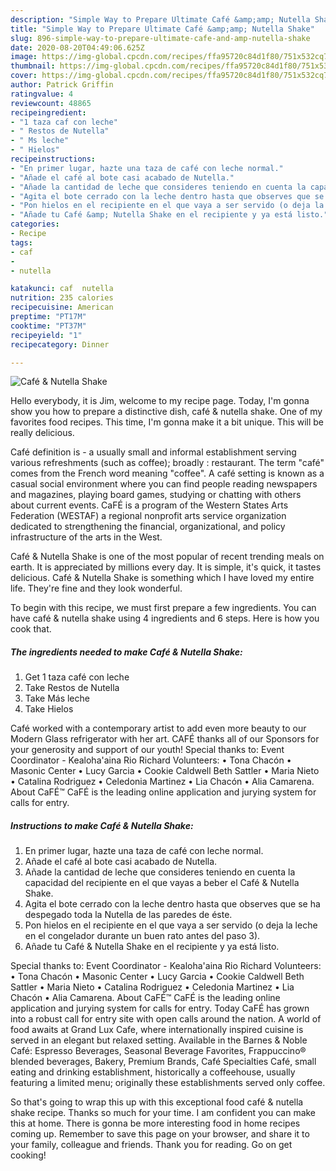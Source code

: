 ```yaml
---
description: "Simple Way to Prepare Ultimate Café &amp;amp; Nutella Shake"
title: "Simple Way to Prepare Ultimate Café &amp;amp; Nutella Shake"
slug: 896-simple-way-to-prepare-ultimate-cafe-and-amp-nutella-shake
date: 2020-08-20T04:49:06.625Z
image: https://img-global.cpcdn.com/recipes/ffa95720c84d1f80/751x532cq70/cafe-nutella-shake-foto-principal.jpg
thumbnail: https://img-global.cpcdn.com/recipes/ffa95720c84d1f80/751x532cq70/cafe-nutella-shake-foto-principal.jpg
cover: https://img-global.cpcdn.com/recipes/ffa95720c84d1f80/751x532cq70/cafe-nutella-shake-foto-principal.jpg
author: Patrick Griffin
ratingvalue: 4
reviewcount: 48865
recipeingredient:
- "1 taza caf con leche"
- " Restos de Nutella"
- " Ms leche"
- " Hielos"
recipeinstructions:
- "En primer lugar, hazte una taza de café con leche normal."
- "Añade el café al bote casi acabado de Nutella."
- "Añade la cantidad de leche que consideres teniendo en cuenta la capacidad del recipiente en el que vayas a beber el Café &amp; Nutella Shake."
- "Agita el bote cerrado con la leche dentro hasta que observes que se ha despegado toda la Nutella de las paredes de éste."
- "Pon hielos en el recipiente en el que vaya a ser servido (o deja la leche en el congelador durante un buen rato antes del paso 3)."
- "Añade tu Café &amp; Nutella Shake en el recipiente y ya está listo."
categories:
- Recipe
tags:
- caf
- 
- nutella

katakunci: caf  nutella 
nutrition: 235 calories
recipecuisine: American
preptime: "PT17M"
cooktime: "PT37M"
recipeyield: "1"
recipecategory: Dinner

---
```



![Café &amp; Nutella Shake](https://img-global.cpcdn.com/recipes/ffa95720c84d1f80/751x532cq70/cafe-nutella-shake-foto-principal.jpg)

Hello everybody, it is Jim, welcome to my recipe page. Today, I'm gonna show you how to prepare a distinctive dish, café &amp; nutella shake. One of my favorites food recipes. This time, I'm gonna make it a bit unique. This will be really delicious.

Café definition is - a usually small and informal establishment serving various refreshments (such as coffee); broadly : restaurant. The term &#34;café&#34; comes from the French word meaning &#34;coffee&#34;. A café setting is known as a casual social environment where you can find people reading newspapers and magazines, playing board games, studying or chatting with others about current events. CaFÉ is a program of the Western States Arts Federation (WESTAF) a regional nonprofit arts service organization dedicated to strengthening the financial, organizational, and policy infrastructure of the arts in the West.

Café &amp; Nutella Shake is one of the most popular of recent trending meals on earth. It is appreciated by millions every day. It is simple, it's quick, it tastes delicious. Café &amp; Nutella Shake is something which I have loved my entire life. They're fine and they look wonderful.


To begin with this recipe, we must first prepare a few ingredients. You can have café &amp; nutella shake using 4 ingredients and 6 steps. Here is how you cook that.

<!--inarticleads1-->

##### The ingredients needed to make Café &amp; Nutella Shake:

1. Get 1 taza café con leche
1. Take  Restos de Nutella
1. Take  Más leche
1. Take  Hielos


Café worked with a contemporary artist to add even more beauty to our Modern Glass refrigerator with her art. CAFÉ thanks all of our Sponsors for your generosity and support of our youth! Special thanks to: Event Coordinator - Kealoha&#39;aina Rio Richard Volunteers: • Tona Chacón • Masonic Center • Lucy Garcia • Cookie Caldwell Beth Sattler • Maria Nieto • Catalina Rodriguez • Celedonia Martinez • Lia Chacón • Alia Camarena. About CaFÉ™ CaFÉ is the leading online application and jurying system for calls for entry. 

<!--inarticleads2-->

##### Instructions to make Café &amp; Nutella Shake:

1. En primer lugar, hazte una taza de café con leche normal.
1. Añade el café al bote casi acabado de Nutella.
1. Añade la cantidad de leche que consideres teniendo en cuenta la capacidad del recipiente en el que vayas a beber el Café &amp; Nutella Shake.
1. Agita el bote cerrado con la leche dentro hasta que observes que se ha despegado toda la Nutella de las paredes de éste.
1. Pon hielos en el recipiente en el que vaya a ser servido (o deja la leche en el congelador durante un buen rato antes del paso 3).
1. Añade tu Café &amp; Nutella Shake en el recipiente y ya está listo.


Special thanks to: Event Coordinator - Kealoha&#39;aina Rio Richard Volunteers: • Tona Chacón • Masonic Center • Lucy Garcia • Cookie Caldwell Beth Sattler • Maria Nieto • Catalina Rodriguez • Celedonia Martinez • Lia Chacón • Alia Camarena. About CaFÉ™ CaFÉ is the leading online application and jurying system for calls for entry. Today CaFÉ has grown into a robust call for entry site with open calls around the nation. A world of food awaits at Grand Lux Cafe, where internationally inspired cuisine is served in an elegant but relaxed setting. Available in the Barnes &amp; Noble Café: Espresso Beverages, Seasonal Beverage Favorites, Frappuccino® blended beverages, Bakery, Premium Brands, Café Specialties Café, small eating and drinking establishment, historically a coffeehouse, usually featuring a limited menu; originally these establishments served only coffee. 

So that's going to wrap this up with this exceptional food café &amp; nutella shake recipe. Thanks so much for your time. I am confident you can make this at home. There is gonna be more interesting food in home recipes coming up. Remember to save this page on your browser, and share it to your family, colleague and friends. Thank you for reading. Go on get cooking!
